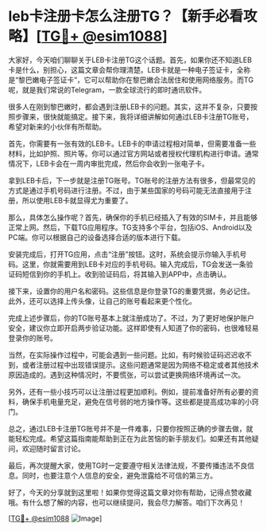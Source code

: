 # leb卡注册卡怎么注册TG？【新手必看攻略】[[TG💪+ @esim1088](https://t.me/s/esim1088)]

大家好，今天咱们聊聊关于LEB卡注册TG这个话题。首先，如果你还不知道LEB卡是什么，别担心，这篇文章会帮你理清楚。LEB卡就是一种电子签证卡，全称是“黎巴嫩电子签证卡”，它可以帮助你在黎巴嫩合法居住和使用网络服务。而TG呢，就是我们常说的Telegram，一款全球流行的即时通讯软件。

很多人在刚到黎巴嫩时，都会遇到注册LEB卡的问题。其实，这并不复杂，只要按照步骤来，很快就能搞定。接下来，我将详细讲解如何通过LEB卡注册TG账号，希望对新来的小伙伴有所帮助。

首先，你需要有一张有效的LEB卡。LEB卡的申请过程相对简单，但需要准备一些材料，比如护照、照片等。你可以通过官方网站或者授权代理机构进行申请。通常情况下，LEB卡会在一周内审批完成，然后你会收到一张电子卡。

拿到LEB卡后，下一步就是注册TG账号。TG账号的注册方法有很多，但最常见的方式是通过手机号码进行注册。不过，由于某些国家的号码可能无法直接用于注册，所以使用LEB卡就显得尤为重要了。

那么，具体怎么操作呢？首先，确保你的手机已经插入了有效的SIM卡，并且能够正常上网。然后，下载TG应用程序。TG支持多个平台，包括iOS、Android以及PC端。你可以根据自己的设备选择合适的版本进行下载。

安装完成后，打开TG应用，点击“注册”按钮。这时，系统会提示你输入手机号码。这里，你就需要用到LEB卡对应的手机号码。输入完成后，TG会发送一条验证码短信到你的手机上。收到验证码后，将其输入到APP中，点击确认。

接下来，设置你的用户名和密码。这些信息是你登录TG的重要凭据，务必记住。此外，还可以选择上传头像，让自己的账号看起来更个性化。

完成上述步骤后，你的TG账号基本上就注册成功了。不过，为了更好地保护账户安全，建议你立即开启两步验证功能。这样即使有人知道了你的密码，也很难轻易登录你的账号。

当然，在实际操作过程中，可能会遇到一些问题。比如，有时候验证码迟迟收不到，或者注册过程中出现错误提示。这些问题通常是因为网络不稳定或者其他技术原因造成的。遇到这种情况时，不要慌张，可以尝试更换网络环境再试一次。

另外，还有一些小技巧可以让注册过程更加顺利。例如，提前准备好所有必要的资料，确保手机电量充足，避免在信号弱的地方操作等。这些都是提高成功率的小窍门。

总之，通过LEB卡注册TG账号并不是一件难事，只要你按照正确的步骤去做，就能轻松完成。希望这篇指南能帮助到正在为此苦恼的新手朋友们。如果还有其他疑问，欢迎随时留言讨论。

最后，再次提醒大家，使用TG时一定要遵守相关法律法规，不要传播违法不良信息。同时，也要注意个人信息的安全，避免泄露给不可信的第三方。

好了，今天的分享就到这里啦！如果你觉得这篇文章对你有帮助，记得点赞收藏哦。有什么想了解的内容，也可以继续提问，我会尽力解答。咱们下次再见！

[[TG💪+ @esim1088](https://t.me/s/esim1088) ![Image](https://i.postimg.cc/4NQfJmqS/Snipaste-2025-05-13-00-14-12.png)]